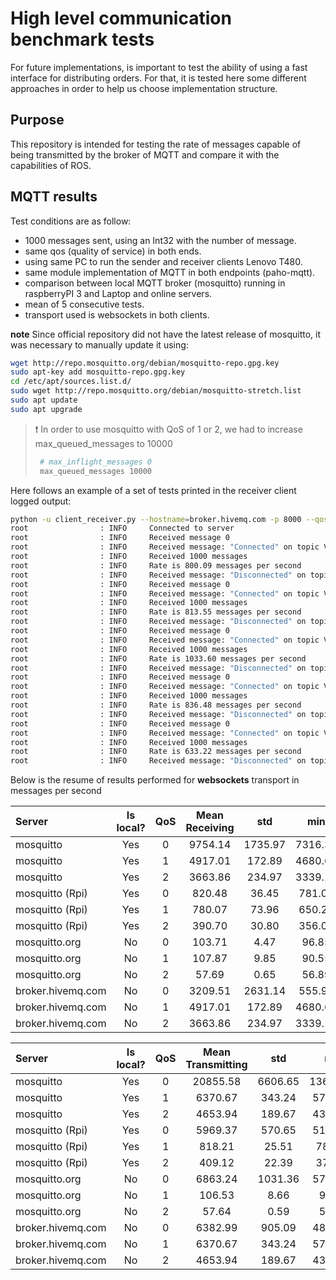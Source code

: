 # High level communication benchmark tests

For future implementations, is important to test the ability of using a fast interface for distributing orders.
For that, it is tested here some different approaches in order to help us choose implementation structure.

## Purpose

This repository is intended for testing the rate of messages capable of being transmitted by the broker of MQTT and
compare it with the capabilities of ROS.

## MQTT results

Test conditions are as follow:
* 1000 messages sent, using an Int32 with the number of message.
* same qos (quality of service) in both ends.
* using same PC to run the sender and receiver clients Lenovo T480.
* same module implementation of MQTT in both endpoints (paho-mqtt).
* comparison between local MQTT broker (mosquitto) running in raspberryPI 3 and Laptop and online servers.
* mean of 5 consecutive tests.
* transport used is websockets in both clients.

**note** Since official repository did not have the latest release of mosquitto, it was necessary to
manually update it using:
```bash
wget http://repo.mosquitto.org/debian/mosquitto-repo.gpg.key
sudo apt-key add mosquitto-repo.gpg.key
cd /etc/apt/sources.list.d/
sudo wget http://repo.mosquitto.org/debian/mosquitto-stretch.list
sudo apt update
sudo apt upgrade
```

> :exclamation: In order to use mosquitto with QoS of 1 or 2, we had to increase max_queued_messages to 10000
> ```bash 
>  # max_inflight_messages 0
>  max_queued_messages 10000 
> ```

Here follows an example of a set of tests printed in the receiver client logged output:
```bash
python -u client_receiver.py --hostname=broker.hivemq.com -p 8000 --qos=0
root                : INFO     Connected to server
root                : INFO     Received message 0
root                : INFO     Received message: "Connected" on topic VIENA/connected/ with QoS 2
root                : INFO     Received 1000 messages
root                : INFO     Rate is 800.09 messages per second
root                : INFO     Received message: "Disconnected" on topic VIENA/connected/ with QoS 2
root                : INFO     Received message 0
root                : INFO     Received message: "Connected" on topic VIENA/connected/ with QoS 2
root                : INFO     Received 1000 messages
root                : INFO     Rate is 813.55 messages per second
root                : INFO     Received message: "Disconnected" on topic VIENA/connected/ with QoS 2
root                : INFO     Received message 0
root                : INFO     Received message: "Connected" on topic VIENA/connected/ with QoS 2
root                : INFO     Received 1000 messages
root                : INFO     Rate is 1033.60 messages per second
root                : INFO     Received message: "Disconnected" on topic VIENA/connected/ with QoS 2
root                : INFO     Received message 0
root                : INFO     Received message: "Connected" on topic VIENA/connected/ with QoS 2
root                : INFO     Received 1000 messages
root                : INFO     Rate is 836.48 messages per second
root                : INFO     Received message: "Disconnected" on topic VIENA/connected/ with QoS 2
root                : INFO     Received message 0
root                : INFO     Received message: "Connected" on topic VIENA/connected/ with QoS 2
root                : INFO     Received 1000 messages
root                : INFO     Rate is 633.22 messages per second
root                : INFO     Received message: "Disconnected" on topic VIENA/connected/ with QoS 2

```
Below is the resume of results performed for **websockets** transport in messages per second

|Server            |Is local?| QoS | Mean Receiving | std    | min    | max      |
|:-----------------|:-------:|:---:|:--------------:|:------:|:------:|:--------:|
|mosquitto         | Yes     |0    | 9754.14        |1735.97 |7316.35 |11653.73  |
|mosquitto         | Yes     |1    | 4917.01        |172.89  |4680.69 | 5125.19  |
|mosquitto         | Yes     |2    | 3663.86        |234.97  |3339.15 | 3999.98  |
|mosquitto (Rpi)   | Yes     |0    | 820.48         |36.45   |781.01  | 860.08   |
|mosquitto (Rpi)   | Yes     |1    | 780.07         |73.96   |650.22  | 835.46   |
|mosquitto (Rpi)   | Yes     |2    | 390.70         |30.80   |356.01  | 426.96   |
|mosquitto.org     | No      |0    | 103.71         | 4.47   | 96.85  | 108.64   |
|mosquitto.org     | No      |1    | 107.87         | 9.85   | 90.55  | 113.12   |
|mosquitto.org     | No      |2    | 57.69          | 0.65   | 56.89  | 58.44    |
|broker.hivemq.com | No      |0    | 3209.51        | 2631.14| 555.91 | 6589.80  |
|broker.hivemq.com | No      |1    | 4917.01        |172.89  |4680.69 | 5125.19  |
|broker.hivemq.com | No      |2    | 3663.86        |234.97  |3339.15 | 3999.98  |




|Server            |Is local?| QoS | Mean Transmitting | std    | min      | max      |
|:-----------------|:-------:|:---:|:-----------------:|:------:|:--------:|:--------:|
|mosquitto         | Yes     |0    | 20855.58          |6606.65 |13611.86  |29385.87  |
|mosquitto         | Yes     |1    | 6370.67           |343.24  |5797.45   |6627.05   |
|mosquitto         | Yes     |2    | 4653.94           |189.67  |4374.28   |4883.84   |
|mosquitto (Rpi)   | Yes     |0    | 5969.37           |570.65  |5100.85   |6436.20   |
|mosquitto (Rpi)   | Yes     |1    | 818.21            |25.51   |784.16    |850.88    |
|mosquitto (Rpi)   | Yes     |2    | 409.12            |22.39   |372.51    |430.22    |
|mosquitto.org     | No      |0    | 6863.24           |1031.36 |5768.09   |8451.10   |
|mosquitto.org     | No      |1    | 106.53            | 8.66   |  91.23   | 111.90   |
|mosquitto.org     | No      |2    | 57.64             | 0.59   |  56.92   | 58.43    |
|broker.hivemq.com | No      |0    | 6382.99           |905.09  | 4832.09  | 7004.41  |
|broker.hivemq.com | No      |1    | 6370.67           |343.24  | 5797.45  | 6627.05  |
|broker.hivemq.com | No      |2    | 4653.94           |189.67  | 4374.28  | 4883.84  |



 
